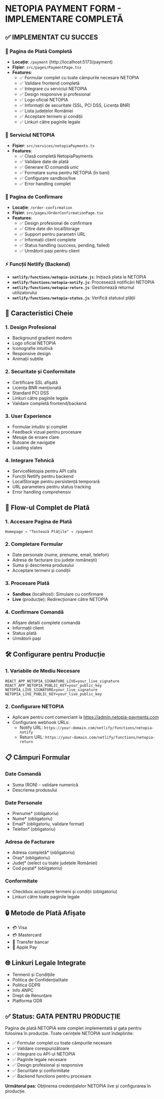# NETOPIA PAYMENT FORM - IMPLEMENTARE COMPLETĂ

## ✅ IMPLEMENTAT CU SUCCES

### 📄 **Pagina de Plată Completă**

- **Locație**: `/payment` (http://localhost:5173/payment)
- **Fișier**: `src/pages/PaymentPage.tsx`
- **Features**:
  - ✅ Formular complet cu toate câmpurile necesare NETOPIA
  - ✅ Validare frontend completă
  - ✅ Integrare cu serviciul NETOPIA
  - ✅ Design responsive și profesional
  - ✅ Logo oficial NETOPIA
  - ✅ Informații de securitate (SSL, PCI DSS, Licența BNR)
  - ✅ Lista județelor României
  - ✅ Acceptare termeni și condiții
  - ✅ Linkuri către paginile legale

### 🔧 **Serviciul NETOPIA**

- **Fișier**: `src/services/netopiaPayments.ts`
- **Features**:
  - ✅ Clasă completă NetopiaPayments
  - ✅ Validare date de plată
  - ✅ Generare ID comandă unic
  - ✅ Formatare suma pentru NETOPIA (în bani)
  - ✅ Configurare sandbox/live
  - ✅ Error handling complet

### 🎯 **Pagina de Confirmare**

- **Locație**: `/order-confirmation`
- **Fișier**: `src/pages/OrderConfirmationPage.tsx`
- **Features**:
  - ✅ Design profesional de confirmare
  - ✅ Citire date din localStorage
  - ✅ Support pentru parametri URL
  - ✅ Informații client complete
  - ✅ Status handling (success, pending, failed)
  - ✅ Următorii pași pentru client

### ⚡ **Funcții Netlify (Backend)**

- **`netlify/functions/netopia-initiate.js`**: Inițiază plata la NETOPIA
- **`netlify/functions/netopia-notify.js`**: Procesează notificări NETOPIA
- **`netlify/functions/netopia-return.js`**: Gestionează returnul utilizatorului
- **`netlify/functions/netopia-status.js`**: Verifică statusul plății

## 🎨 **Caracteristici Cheie**

### 1. **Design Profesional**

- Background gradient modern
- Logo oficial NETOPIA
- Iconografie intuitivă
- Responsive design
- Animații subtile

### 2. **Securitate și Conformitate**

- Certificare SSL afișată
- Licența BNR menționată
- Standard PCI DSS
- Linkuri către paginile legale
- Validare completă frontend/backend

### 3. **User Experience**

- Formular intuitiv și complet
- Feedback vizual pentru procesare
- Mesaje de eroare clare
- Butoane de navigație
- Loading states

### 4. **Integrare Tehnică**

- ServiceNetopia pentru API calls
- Funcții Netlify pentru backend
- LocalStorage pentru persistență temporară
- URL parameters pentru status tracking
- Error handling comprehensiv

## 📱 **Flow-ul Complet de Plată**

### 1. **Accesare Pagina de Plată**

```
Homepage → "Testează Plățile" → /payment
```

### 2. **Completare Formular**

- Date personale (nume, prenume, email, telefon)
- Adresa de facturare (cu județe românești)
- Suma și descrierea produsului
- Acceptare termeni și condiții

### 3. **Procesare Plată**

- **Sandbox** (localhost): Simulare cu confirmare
- **Live** (producție): Redirecționare către NETOPIA

### 4. **Confirmare Comandă**

- Afișare detalii complete comandă
- Informații client
- Status plată
- Următorii pași

## 🛠️ **Configurare pentru Producție**

### 1. **Variabile de Mediu Necesare**

```env
REACT_APP_NETOPIA_SIGNATURE_LIVE=your_live_signature
REACT_APP_NETOPIA_PUBLIC_KEY=your_public_key
NETOPIA_LIVE_SIGNATURE=your_live_signature
NETOPIA_LIVE_PUBLIC_KEY=your_live_public_key
```

### 2. **Configurare NETOPIA**

- Aplicare pentru cont comerciant la https://admin.netopia-payments.com
- Configurare webhook URLs:
  - Notify URL: `https://your-domain.com/netlify/functions/netopia-notify`
  - Return URL: `https://your-domain.com/netlify/functions/netopia-return`

## 📋 **Câmpuri Formular**

### **Date Comandă**

- Suma (RON) - validare numerică
- Descrierea produsului

### **Date Personale**

- Prenume\* (obligatoriu)
- Nume\* (obligatoriu)
- Email\* (obligatoriu, validare format)
- Telefon\* (obligatoriu)

### **Adresa de Facturare**

- Adresa completă\* (obligatoriu)
- Oraș\* (obligatoriu)
- Județ\* (select cu toate județele României)
- Cod poștal\* (obligatoriu)

### **Conformitate**

- Checkbox acceptare termeni și condiții (obligatoriu)
- Linkuri către toate paginile legale

## 🔒 **Metode de Plată Afișate**

- 💳 Visa
- 💳 Mastercard
- 🏦 Transfer bancar
- 📱 Apple Pay

## 🌐 **Linkuri Legale Integrate**

- Termenii și Condițiile
- Politica de Confidențialitate
- Politica GDPR
- Info ANPC
- Drept de Renunțare
- Platforma ODR

## ✅ **Status: GATA PENTRU PRODUCȚIE**

Pagina de plată NETOPIA este complet implementată și gata pentru folosirea în producție. Toate cerințele NETOPIA sunt îndeplinite:

- ✅ Formular complet cu toate câmpurile necesare
- ✅ Validare corespunzătoare
- ✅ Integrare cu API-ul NETOPIA
- ✅ Paginile legale necesare
- ✅ Design profesional și responsive
- ✅ Securitate și conformitate
- ✅ Backend functions pentru procesare

**Următorul pas**: Obținerea credențialelor NETOPIA live și configurarea în producție.
